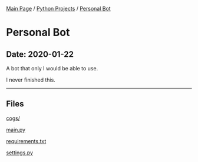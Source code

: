 [Main Page](/) / [Python Projects](/python) / [Personal Bot](/python/2020-01-22_Personal_Bot)

# Personal Bot

## Date: 2020-01-22

A bot that only I would be able to use.

I never finished this.

-----

## Files

[cogs/](cogs)

[main.py](main.py)

[requirements.txt](requirements.txt)

[settings.py](settings.py)